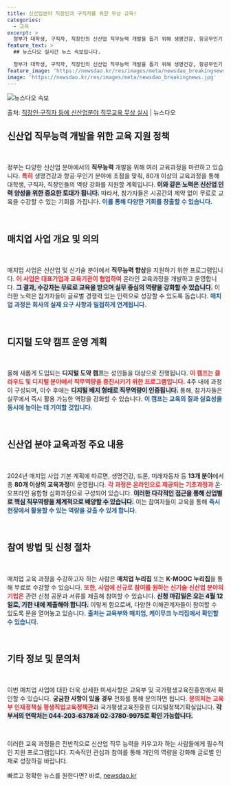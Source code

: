```yaml
---
title: 신산업분야 직장인과 구직자를 위한 무상 교육!
categories:
  - 교육
excerpt: >
  정부가 대학생, 구직자, 직장인의 신산업 직무능력 개발을 돕기 위해 생명건강, 항공무인기 등 신산업 분야 매…
feature_text: >
  ## 뉴스다오 실시간 뉴스 속보입니다.

  정부가 대학생, 구직자, 직장인의 신산업 직무능력 개발을 돕기 위해 생명건강, 항공무인기 등 신산업 분야 매…
feature_image: 'https://newsdao.kr/res/images/meta/newsdao_breakingnews.jpg'
image: 'https://newsdao.kr/res/images/meta/newsdao_breakingnews.jpg'
---
```


![뉴스다오 속보](https://newsdao.kr/res/images/meta/newsdao_breakingnews.jpg)

<p>출처: <a href="https://newsdao.kr/3259" rel="dofollow">직장인·구직자 등에 신산업분야 직무교육 무상 실시</a> | 뉴스다오</p>

<h2 data-ke-size="size26">신산업 직무능력 개발을 위한 교육 지원 정책</h2>

<p data-ke-size="size16">&nbsp;</p>

정부는 다양한 신산업 분야에서의 <b>직무능력</b> 개발을 위해 여러 교육과정을 마련하고 있습니다. <b><span style="color: #ee2323;">특히</span></b> 생명건강과 항공·무인기 분야에 초점을 맞춰, 80개 이상의 교육과정을 통해 대학생, 구직자, 직장인들의 역량 강화를 지원할 계획입니다. <b><span style="background-color: #21538527;">이와 같은 노력은 신산업 인력 양성을 위한 중요한 토대가 됩니다.</span></b> 따라서, 참가자들은 시공간의 제약 없이 무료로 교육을 수강할 수 있는 기회를 가집니다. <b><span style="color: #1a5490;">이를 통해 다양한 기회를 창출할 수 있습니다.</span></b>

<p data-ke-size="size16">&nbsp;</p>

<h2 data-ke-size="size26">매치업 사업 개요 및 의의</h2>

<p data-ke-size="size16">&nbsp;</p>

매치업 사업은 신산업 및 신기술 분야에서 <b>직무능력 향상</b>을 지원하기 위한 프로그램입니다. <b><span style="color: #ee2323;">이 사업은 대표기업과 교육기관이 협업하여</span></b> 온라인 교육과정을 개발하고 운영합니다. <b><span style="background-color: #21538527;">그 결과, 수강자는 무료로 교육을 받으며 실무 중심의 역량을 강화할 수 있습니다.</span></b> 이러한 노력은 참가자들이 글로벌 경쟁력 있는 인력으로 성장할 수 있도록 돕습니다. <b><span style="color: #1a5490;">매치업 과정은 회사의 실제 요구 사항과 밀접하게 연계됩니다.</span></b>

<p data-ke-size="size16">&nbsp;</p>

<h2 data-ke-size="size26">디지털 도약 캠프 운영 계획</h2>

<p data-ke-size="size16">&nbsp;</p>

올해 새롭게 도입되는 <b>디지털 도약 캠프</b>는 성인들을 대상으로 진행됩니다. <b><span style="color: #ee2323;">이 캠프는 클라우드 및 디지털 분야에서 직무역량을 증진시키기 위한 프로그램입니다.</span></b> 4주 내에 과정이 구성되며, 이수 후에는 <b><span style="background-color: #21538527;">디지털 배지 형태로 직무역량이 인증됩니다.</span></b> 통해, 참가자들은 실무에서 즉시 활용 가능한 역량을 강화할 수 있습니다. <b><span style="color: #1a5490;">이 캠프는 교육의 질과 실효성을 동시에 높이는 데 기여할 것입니다.</span></b>

<p data-ke-size="size16">&nbsp;</p>

<h2 data-ke-size="size26">신산업 분야 교육과정 주요 내용</h2>

<p data-ke-size="size16">&nbsp;</p>

2024년 매치업 사업 기본 계획에 따르면, 생명건강, 드론, 미래자동차 등 <b>13개 분야</b>에서 총 <b>80개 이상의 교육과정</b>이 운영됩니다. <b><span style="color: #ee2323;">각 과정은 온라인으로 제공되는 기초과정과</span></b> 온·오프라인 융합형 심화과정으로 구성되어 있습니다. <b><span style="background-color: #21538527;">이러한 다각적인 접근을 통해 산업별로 핵심 직무역량을 체계적으로 배양할 수 있습니다.</span></b> 이는 참여자들이 교육을 통해 <b><span style="color: #1a5490;">즉시 현장에서 활용할 수 있는 역량을 갖출 수 있게 합니다.</span></b>

<p data-ke-size="size16">&nbsp;</p>

<h2 data-ke-size="size26">참여 방법 및 신청 절차</h2>

<p data-ke-size="size16">&nbsp;</p>

매치업 교육 과정을 수강하고자 하는 사람은 <b>매치업 누리집</b> 또는 <b>K-MOOC 누리집</b>을 통해 무료로 수강할 수 있습니다. <b><span style="color: #ee2323;">또한, 사업에 신규로 참여를 원하는 신기술·신산업 분야의 기업은</span></b> 관련 신청 공문과 서류를 제출해 참여할 수 있습니다. <b><span style="background-color: #21538527;">신청 마감일은 오는 4월 12일로, 기한 내에 제출해야 합니다.</span></b> 이렇게 함으로써, 다양한 이해관계자들이 참여할 수 있도록 문을 열어놓고 있습니다. <b><span style="color: #1a5490;">출처는 교육부와 매치업, 케이무크 누리집에서 확인할 수 있습니다.</span></b>

<p data-ke-size="size16">&nbsp;</p>

<h2 data-ke-size="size26">기타 정보 및 문의처</h2>

<p data-ke-size="size16">&nbsp;</p>

이번 매치업 사업에 대한 더욱 상세한 미세사항은 교육부 및 국가평생교육진흥원에서 확인할 수 있습니다. <b>궁금한 사항이 있을 경우</b> 전화를 통해 문의하면 됩니다. <b><span style="color: #ee2323;">문의처는 교육부 인재정책실 평생직업교육정책관</span></b>과 국가평생교육진흥원 디지털정책기획실입니다. <b><span style="background-color: #21538527;">각 부서의 연락처는 044-203-6378과 02-3780-9975로 확인 가능합니다.</span></b>

<p data-ke-size="size16">&nbsp;</p>

이러한 교육 과정들은 전반적으로 신산업 직무 능력을 키우고자 하는 사람들에게 필수적인 지원 프로그램입니다. 지속적인 관심과 참여를 통해 개인의 역량을 강화해 글로벌 인재로 성장하길 바랍니다. 

빠르고 정확한 뉴스를 원한다면? 바로, <a href="https://newsdao.kr" rel="dofollow">newsdao.kr</a>


